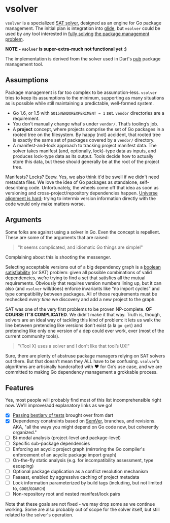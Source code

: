 # vsolver

`vsolver` is a specialized [SAT
solver](https://en.wikipedia.org/wiki/Boolean_satisfiability_problem),
designed as an engine for Go package management. The initial plan is
integration into [glide](https://github.com/Masterminds/glide), but
`vsolver` could be used by any tool interested in [fully
solving](www.mancoosi.org/edos/manager/) [the package management
problem](https://medium.com/@sdboyer/so-you-want-to-write-a-package-manager-4ae9c17d9527).

**NOTE - `vsolver` is super-extra-much not functional yet :)**

The implementation is derived from the solver used in Dart's
[pub](https://github.com/dart-lang/pub/tree/master/lib/src/solver)
package management tool.

## Assumptions

Package management is far too complex to be assumption-less. `vsolver`
tries to keep its assumptions to the minimum, supporting as many
situations as is possible while still maintaining a predictable,
well-formed system.

* Go 1.6, or 1.5 with `GO15VENDOREXPERIMENT = 1` set. `vendor`
  directories are a requirement.
* You don't manually change what's under `vendor/`. That’s tooling’s
  job.
* A **project** concept, where projects comprise the set of Go packages
  in a rooted tree on the filesystem.  By happy (not) accident, that
  rooted tree is exactly the same set of packages covered by a `vendor/`
  directory.
* A manifest-and-lock approach to tracking project manifest data. The
  solver takes manifest (and, optionally, lock)-type data as inputs, and
  produces lock-type data as its output. Tools decide how to actually
  store this data, but these should generally be at the root of the
  project tree.

Manifests? Locks? Eeew. Yes, we also think it'd be swell if we didn't need
metadata files. We love the idea of Go packages as standalone, self-describing
code. Unfortunately, the wheels come off that idea as soon as versioning and
cross-project/repository dependencies happen. [Universe alignment is
hard](https://medium.com/@sdboyer/so-you-want-to-write-a-package-manager-4ae9c17d9527);
trying to intermix version information directly with the code would only make
matters worse.

## Arguments

Some folks are against using a solver in Go. Even the concept is repellent.
These are some of the arguments that are raised:

> "It seems complicated, and idiomatic Go things are simple!"

Complaining about this is shooting the messenger.

Selecting acceptable versions out of a big dependency graph is a [boolean
satisfiability](https://en.wikipedia.org/wiki/Boolean_satisfiability_problem)
(or SAT) problem: given all possible combinations of valid dependencies, we’re
trying to find a set that satisfies all the mutual requirements. Obviously that
requires version numbers lining up, but it can also (and `vsolver` will/does)
enforce invariants like “no import cycles” and type compatibility between
packages. All of those requirements must be rechecked *every time* we discovery
and add a new project to the graph.

SAT was one of the very first problems to be proven NP-complete. **OF COURSE
IT’S COMPLICATED**. We didn’t make it that way. Truth is, though, solvers are
an ideal way of tackling this kind of problem: it lets us walk the line between
pretending like versions don’t exist (a la `go get`) and pretending like only
one version of a dep could ever work, ever (most of the current community
tools).

> "(Tool X) uses a solver and I don't like that tool’s UX!"

Sure, there are plenty of abstruse package managers relying on SAT
solvers out there. But that doesn’t mean they ALL have to be confusing.
`vsolver`’s algorithms are artisinally handcrafted with ❤️ for Go’s
use case, and we are committed to making Go dependency management a
grokkable process.

## Features

Yes, most people will probably find most of this list incomprehensible
right now. We'll improve/add explanatory links as we go!

* [x] [Passing bestiary of tests](https://github.com/sdboyer/vsolver/issues/1)
  brought over from dart
* [x] Dependency constraints based on [SemVer](http://semver.org/),
      branches, and revisions. AKA, "all the ways you might depend on
      Go code now, but coherently organized."
* [ ] Bi-modal analysis (project-level and package-level)
* [ ] Specific sub-package dependencies
* [ ] Enforcing an acyclic project graph (mirroring the Go compiler's
      enforcement of an acyclic package import graph)
* [ ] On-the-fly static analysis (e.g. for incompatibility assessment,
      type escaping)
* [ ] Optional package duplication as a conflict resolution mechanism
* [ ] Faaaast, enabled by aggressive caching of project metadata
* [ ] Lock information parameterized by build tags (including, but not
      limited to, `GOOS`/`GOARCH`)
* [ ] Non-repository root and nested manifest/lock pairs

Note that these goals are not fixed - we may drop some as we continue
working. Some are also probably out of scope for the solver itself,
but still related to the solver's operation.
